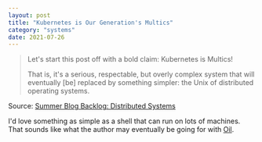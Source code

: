 ```yaml
---
layout: post
title: "Kubernetes is Our Generation's Multics"
category: "systems"
date: 2021-07-26
---
```


> Let's start this post off with a bold claim: Kubernetes is Multics!
>
> That is, it's a serious, respectable, but overly complex system that will eventually [be] replaced by something simpler: the Unix of distributed operating systems.

Source: [Summer Blog Backlog: Distributed Systems](http://www.oilshell.org/blog/2021/07/blog-backlog-2.html)

I'd love something as simple as a shell that can run on lots of machines.  That sounds like what the author may eventually be going for with [Oil](http://www.oilshell.org).
